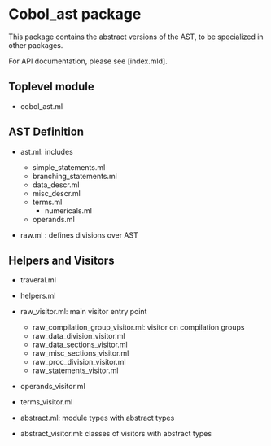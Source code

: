 # Cobol_ast package

This package contains the abstract versions of the AST, to be specialized in other packages.

For API documentation, please see [index.mld].

## Toplevel module

* cobol_ast.ml

## AST Definition

* ast.ml: includes

  * simple_statements.ml
  * branching_statements.ml
  * data_descr.ml
  * misc_descr.ml
  * terms.ml
    * numericals.ml
  * operands.ml

* raw.ml : defines divisions over AST

## Helpers and Visitors

* traveral.ml
* helpers.ml
* raw_visitor.ml: main visitor entry point
  * raw_compilation_group_visitor.ml: visitor on compilation groups
  * raw_data_division_visitor.ml
  * raw_data_sections_visitor.ml
  * raw_misc_sections_visitor.ml
  * raw_proc_division_visitor.ml
  * raw_statements_visitor.ml
* operands_visitor.ml
* terms_visitor.ml

* abstract.ml: module types with abstract types
* abstract_visitor.ml: classes of visitors with abstract types
